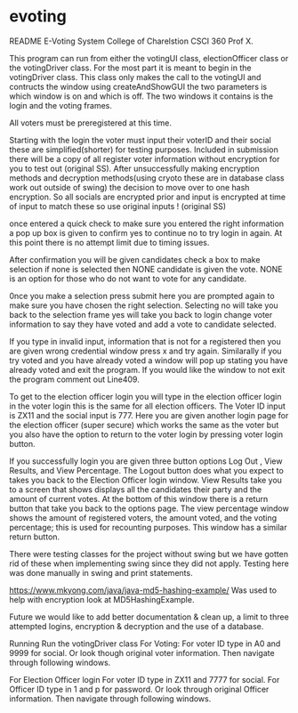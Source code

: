 # evoting
README
E-Voting System 
College of Charelstion
CSCI 360
Prof X.

This program can run from either the votingUI class, electionOfficer class or the votingDriver class. For the most part it is meant to begin in the votingDriver class.
This class only makes the call to the votingUI and contructs the window using createAndShowGUI the two parameters is which window is on and which is off. The two windows it contains is the login and the voting frames.

All voters must be preregistered at this time.

Starting with the login the voter must input their voterID and their social these are simplified(shorter) for testing purposes. Included in submission there will be a copy of all register voter information without encryption for you to test out (original SS). After unsuccessfully making encryption methods and decryption methods(using cryoto these are in database class work out outside of swing) the decision to move over to one hash encryption. So all socials are encrypted prior and input is encrypted at time of input to match these so use original inputs !
(original SS) 

once entered a quick check to make sure you entered the right information a pop up box is given to confirm yes to continue no to try login in again.  At this point there is no attempt limit due to timing issues.

After confirmation you will be given candidates check a box to make selection if none is selected then NONE candidate is given the vote. NONE is an option for those who do not want to vote for any candidate. 

0nce you make a selection press submit here you are prompted again to make sure you have chosen the right selection. Selecting no will take you back to the selection frame yes will take you back to login change voter information to say they have voted and add a vote to candidate selected.

If you type in invalid input, information that is not for a registered then you are given wrong credential window press x and try again. Similarally if you try voted and you have already voted  a window will pop up stating you have already voted and exit the program. If you would like the window to not exit the program comment out Line409. 

To get to the election officer login you will type in the election officer login in the voter login this is the same for all election officers. The Voter ID input is ZX11 and the social input is 777. Here you are given another login page for the election officer (super secure) which works the same as the voter but you also have the option to return to the voter login by pressing voter login button.

If you successfully login you are given three button options Log Out , View Results, and View Percentage. The Logout button does what you expect to takes you back to the Election Officer login window. View Results take you to a screen that shows displays all the candidates their party and the amount of current votes. At the bottom of this window there is a return button that take you back to the options page. The view percentage window shows the amount of registered voters, the amount voted, and the voting percentage; this is used for recounting purposes. This window has a similar return button.

There were testing classes for the project without swing but we have gotten rid of these when implementing swing since they did not apply. Testing here was done manually in swing and print statements.

https://www.mkyong.com/java/java-md5-hashing-example/
Was used to help with encryption look at MD5HashingExample.

Future we would like to add better documentation & clean up, a limit to three attempted logins, encryption & decryption and the use of a database. 


Running 
Run the votingDriver class
For Voting:
For voter ID type in A0 and 9999 for social. Or look though original voter information.
Then navigate through following windows.

For Election Officer login 
For voter ID type in ZX11 and 7777 for social.
For Officer ID type in 1 and p for password. Or look through original Officer information.
Then navigate through following windows.






